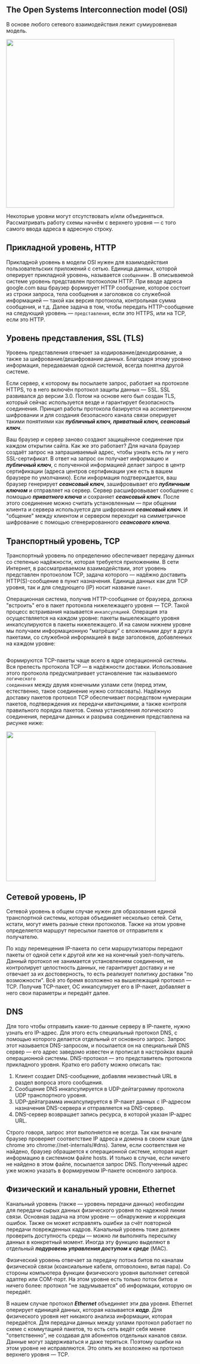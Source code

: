 ## The Open Systems Interconnection model (OSI)

В основе любого сетевого взаимодействия лежит сумиуровневая модель.

<img src="/assets/images/theory/browser/internet.png" alt="" style="width:450px;"/>

Некоторые уровни могут отсутствовать и/или объединяться. Рассматривать работу схемы начнём с верхнего уровня — с того самого ввода адреса в адресную строку.

## Прикладной уровень, HTTP

Прикладной уровень в модели OSI нужен для взаимодействия пользовательских приложений с сетью. Единица данных, которой оперирует прикладной уровень, называется <code>сообщением</code> . В описываемой системе уровень представлен протоколом HTTP. При вводе адреса google.com ваш браузер формирует HTTP сообщение, которое состоит из строки запроса, тела сообщения и заголовков со служебной информацией — такой как версия протокола, контрольная сумма сообщения, и т.д. Далее задача в том, чтобы передать HTTP-сообщение на следующий уровень — <code>представления</code>, если это HTTPS, или на TCP, если это HTTP.

## Уровень представления, SSL (TLS)

Уровень представления отвечает за кодирование/декодирование, а также за шифрование/дешифрование данных. Благодаря этому уровню информация, передаваемая одной системой, всегда понятна другой системе.

Если сервер, к которому вы посылаете запрос, работает на протоколе HTTPS, то в него включён протокол защиты данных — SSL. SSL развивался до версии 3.0. Потом на основе него был создан TLS, который сейчас используется везде и гарантирует безопасность соединения. Принцип работы протокола базируется на ассиметричном шифровании и для создания безопасного канала связи оперирует такими понятиями как ***публичный ключ, приватный ключ, сеансовый ключ***.

Ваш браузер и сервер заново создают защищённое соединение при каждом открытии сайта. Как же это работает? Для начала браузер создаёт запрос на запрашиваемый адрес, чтобы узнать есть ли у него SSL-сертификат. В ответ на запрос он получает информацию и ***публичный ключ***, с полученной информацией делает запрос в центр сертификации (адреса центров сертификации уже есть в вашем браузере по умолчанию). Если информация подтверждается, ваш браузер генерирует ***сеансовый ключ***, зашифровывает его ***публичным ключом*** и отправляет на сервер. Сервер расшифровывает сообщение с помощью ***приватного ключа*** и сохраняет ***сеансовый ключ***. После этого соединение можно считать установленным — при общении клиента и сервера используется для шифрования ***сеансовый ключ***. И "общение" между клиентом и сервером переходит на симметричное шифрование с помощью сгенерированного ***сеансового ключа***.

## Транспортный уровень, TCP

Транспортный уровень по определению обеспечивает передачу данных со степенью надёжности, которая требуется приложениям. В сети Интернет, в рассматриваемом взаимодействии, этот уровень представлен протоколом TCP, задача которого — надёжно доставить HTTP(S)-сообщение в пункт назначения. Единица данных как для TCP уровня, так и для следующего (IP) носит название <code>пакет</code>.

Операционная система, получив HTTP-сообщение от браузера, должна "встроить" его в пакет протокола нижележащего уровня — TCP. Такой процесс встраивания называется <code>инкапсуляцией</code>. Операция эта осуществляется на каждом уровне: пакеты вышележащего уровня инкапсулируются в пакеты нижележащего. И на самом нижнем уровне мы получаем информационную “матрёшку” с вложенными друг в друга пакетами, со служебной информацией в виде заголовков, добавленных на каждом уровне:

<img src="/assets/images/theory/browser/internet2.png" alt=""/>

Формируются TCP-пакеты чаще всего в ядре операционной системы. Вся прелесть протокола TCP — в надёжности доставки. Использование этого протокола предусматривает установление так называемого <code>логического соединения</code> между двумя конечными узлами сети (перед этим, естественно, такое соединение нужно согласовать). Надёжную доставку пакетов протокол TCP обеспечивает посредством нумерации пакетов, подтверждения их передачи *квитанциями*, а также контроля правильного порядка пакетов. Схема установления логического соединения, передачи данных и разрыва соединения представлена на рисунке ниже:

<img src="/assets/images/theory/browser/internet3.png" alt="" style="width:400px;"/>

## Сетевой уровень, IP

Сетевой уровень в общем случае нужен для образования единой транспортной системы, которая объединяет несколько сетей. Сети, кстати, могут иметь разные стеки протоколов. Также на этом уровне определяется маршрут пересылки пакетов от отправителя к получателю.

По ходу перемещения IP-пакета по сети маршрутизаторы передают пакеты от одной сети к другой или же на конечный узел-получатель. Данный протокол не занимается установлением соединения, не контролирует целостность данных, не гарантирует доставку и не отвечает за их достоверность, то есть реализует политику доставки "по возможности". Всё это бремя возложено на вышележащий протокол — TCP. Получив TCP-пакет, ОС инкапсулирует его в IP-пакет, добавляет в него свои параметры и передаёт далее.

## DNS

Для того чтобы отправить какие-то данные серверу в IP-пакете, нужно узнать его IP-адрес. Для этого есть специальный протокол DNS, с помощью которого делается отдельный от основного запрос. Запрос этот называется DNS-запросом, и посылается он на специальный DNS сервер — его адрес заведомо известен и прописал в настройках вашей операционной системы. DNS-протокол — это представитель протокола прикладного уровня. Кратко его работу можно описать так:

<ol>
<li>Клиент создает DNS-сообщение, добавляя неизвестный URL в раздел вопроса этого сообщения.</li>
<li>Сообщение DNS инкапсулируется в UDP-дейтаграмму протокола UDP транспортного уровня.</li>
<li>UDP-дейтаграмма инкапсулируется в IP-пакет данных с IP-адресом назначения DNS-сервера и отправляется на DNS-сервер.</li>
<li>DNS-сервер возвращает запись ресурса, в которой указан IP-адрес URL.</li>
</ol>

Строго говоря, запрос этот выполняется не всегда. Так как вначале браузер проверяет соответствие IP адреса и домена в своем кэше (для chrome это chrome://net-internals/#dns). Затем, если соответствия не найдено, браузер обращается к операционной системе, которая ищет информацию в системном файле hosts. И только в случае, если ничего не найдено в этом файле, посылается запрос DNS. Полученный адрес уже можно указать в формируемом IP-пакете основного запроса.

## Физический и канальный уровни, Ethernet

Канальный уровень (также — уровень передачи данных) необходим для передачи сырых данных физического уровня по надежной линии связи. Основная задача на этом уровне — обнаружение и коррекция ошибок. Также он может исправлять ошибки за счёт повторной передачи поврежденных кадров. Канальный уровень тоже должен проверить доступность среды — можно ли выполнять пересылку данных в конкретный момент. Иногда эту функцию выделяют в отдельный ***подуровень управления доступом к среде*** (MAC).

Физический уровень отвечает за передачу потока битов по каналам физической связи (коаксиальные кабеля, оптоволокно, витая пара). Со стороны компьютера функции физического уровня выполняет сетевой адаптер или COM-порт. На этом уровне есть только поток битов и ничего более: протокол "не задумывается" об информации, которую он передаёт.

В нашем случае протокол ***Ethernet*** объединяет эти два уровня. Ethernet оперирует единицей данных, которая называется ***кадр***. Для физического уровня нет никакого анализа информации, которая передаётся. Для передачи данных между узлами протокол работает по схеме с коммутацией пакетов, то есть сеть ведёт себя менее "ответственно", не создавая для абонентов отдельных каналов связи. Данные могут задерживаться и даже теряться. Поэтому ошибки на этом уровне не исправляются. Это опять же возложено на протокол верхнего уровня — TCP.